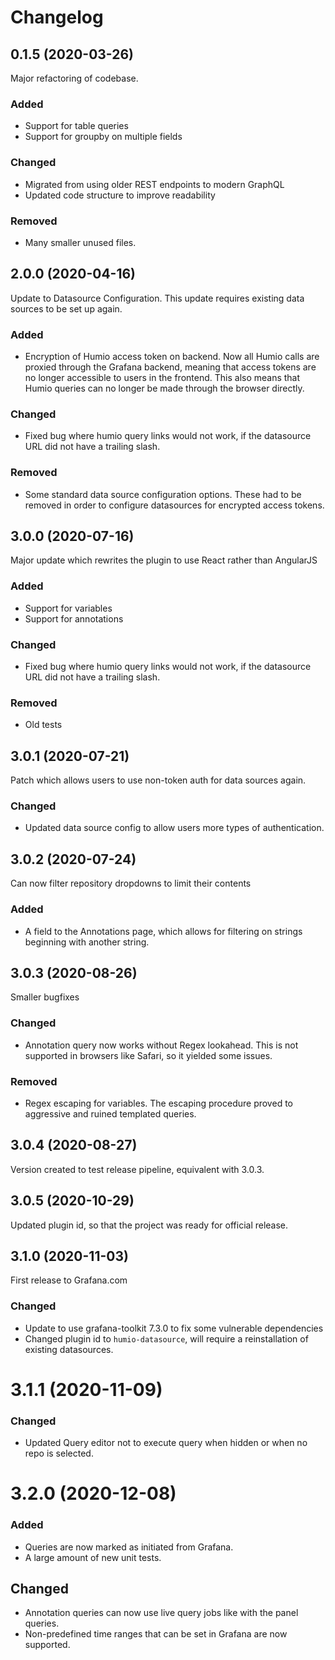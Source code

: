 
# Changelog


## 0.1.5 (2020-03-26)
Major refactoring of codebase. 
### Added 
- Support for table queries
- Support for groupby on multiple fields

### Changed
- Migrated from using older REST endpoints to modern GraphQL
- Updated code structure to improve readability

### Removed
- Many smaller unused files.

## 2.0.0 (2020-04-16)
Update to Datasource Configuration. This update requires existing data sources to be set up again.
### Added 
- Encryption of Humio access token on backend. Now all Humio calls are proxied through the Grafana backend, meaning that access tokens are no longer accessible to users in the frontend. This also means that Humio queries can no longer be made through the browser directly.

### Changed
- Fixed bug where humio query links would not work, if the datasource URL did not have a trailing slash.

### Removed
- Some standard data source configuration options. These had to be removed in order to configure datasources for encrypted access tokens.

## 3.0.0 (2020-07-16)
Major update which rewrites the plugin to use React rather than AngularJS
### Added 
- Support for variables
- Support for annotations

### Changed
- Fixed bug where humio query links would not work, if the datasource URL did not have a trailing slash.

### Removed
- Old tests

## 3.0.1 (2020-07-21)
Patch which allows users to use non-token auth for data sources again.

### Changed
- Updated data source config to allow users more types of authentication.

## 3.0.2 (2020-07-24)
Can now filter repository dropdowns to limit their contents

### Added
- A field to the Annotations page, which allows for filtering on strings beginning with another string.


## 3.0.3 (2020-08-26)
Smaller bugfixes

### Changed
- Annotation query now works without Regex lookahead. This is not supported in browsers like Safari, so it yielded some issues.

### Removed
- Regex escaping for variables. The escaping procedure proved to aggressive and ruined templated queries.

## 3.0.4 (2020-08-27)
Version created to test release pipeline, equivalent with 3.0.3.

## 3.0.5 (2020-10-29)
Updated plugin id, so that the project was ready for official release.

## 3.1.0 (2020-11-03)
First release to Grafana.com
### Changed
- Update to use grafana-toolkit 7.3.0 to fix some vulnerable dependencies
- Changed plugin id to `humio-datasource`, will require a reinstallation of existing datasources.

# 3.1.1 (2020-11-09)
### Changed
- Updated Query editor not to execute query when hidden or when no repo is selected.

# 3.2.0 (2020-12-08)
### Added
- Queries are now marked as initiated from Grafana.
- A large amount of new unit tests.

## Changed
- Annotation queries can now use live query jobs like with the panel queries.
- Non-predefined time ranges that can be set in Grafana are now supported.